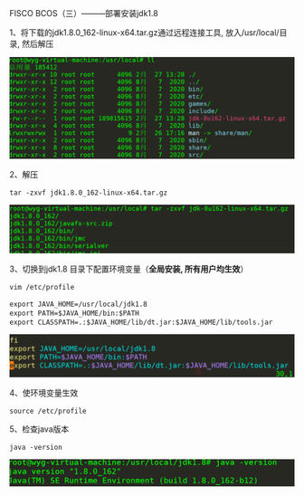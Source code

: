 FISCO BCOS（三）———部署安装jdk1.8

1、将下载的jdk1.8.0_162-linux-x64.tar.gz通过远程连接工具, 放入/usr/local/目录, 然后解压

![image-20220227133642114](./img/image-20220227133642114.png)

2、解压

```
tar -zxvf jdk1.8.0_162-linux-x64.tar.gz
```

![image-20220227133707553](./img/image-20220227133707553.png)

3、切换到jdk1.8 目录下配置环境变量（**全局安装, 所有用户均生效**）

```
vim /etc/profile
```

```
export JAVA_HOME=/usr/local/jdk1.8
export PATH=$JAVA_HOME/bin:$PATH
export CLASSPATH=.:$JAVA_HOME/lib/dt.jar:$JAVA_HOME/lib/tools.jar
```

![image-20220227134647640](./img/image-20220227134647640.png)

4、使环境变量生效

```
source /etc/profile
```

5、检查java版本

```
java -version
```

![image-20220227134844773](./img/image-20220227134844773.png)

